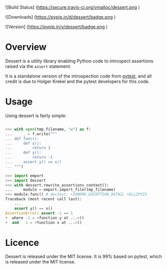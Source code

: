 
![Build Status] (https://secure.travis-ci.org/vmalloc/dessert.png )


![Downloads] (https://pypip.in/d/dessert/badge.png )

![Version] (https://pypip.in/v/dessert/badge.png )

Overview
========

Dessert is a utility library enabling Python code to introspect assertions raised via the `assert` statement.

It is a standalone version of the introspection code from [pytest](http://pytest.org ), and all credit is due to Holger Krekel and the pytest developers for this code.

Usage
=====

Using dessert is fairly simple:

```python

>>> with open(tmp_filename, "w") as f:
...     _ = f.write("""
... def func():
...     def x():
...         return 1
...     def y():
...         return -1
...     assert y() == x()
... """)

>>> import emport
>>> import dessert
>>> with dessert.rewrite_assertions_context():
...     module = emport.import_file(tmp_filename)
>>> module.func() # doctest: +IGNORE_EXCEPTION_DETAIL +ELLIPSIS
Traceback (most recent call last):
    ...
    assert y() == x()
AssertionError: assert -1 == 1
+  where -1 = <function y at ...>()
+  and   1 = <function x at ...>()
```

Licence
=======

Dessert is released under the MIT license. It is 99% based on pytest, which is released under the MIT license.
